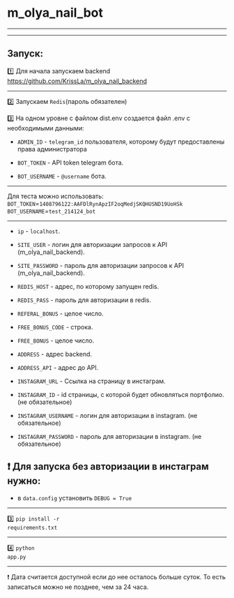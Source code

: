 # m_olya_nail_bot
___
____
## Запуск:
:one: Для начала запускаем backend https://github.com/KrissLa/m_olya_nail_backend
____

:two: Запускаем `Redis`(пароль обязателен)


:three: На одном уровне с файлом dist.env создается файл .env с необходимыми данными:

- `ADMIN_ID` - `telegram_id` пользователя, которому будут предоставлены права администратора


- `BOT_TOKEN` - API token telegram бота.
  

- `BOT_USERNAME` - `@username` бота.
____
Для теста можно использовать:
`BOT_TOKEN`=`1408796122:AAFDlRynApzIF2oqMedjSKQHUSND19UoHSk`
`BOT_USERNAME`=`test_214124_bot`
____

  

- `ip` - `localhost`.
  

- `SITE_USER` - логин для авторизации запросов к API (m_olya_nail_backend).
  

- `SITE_PASSWORD` - пароль для авторизации запросов к API (m_olya_nail_backend).
  

- `REDIS_HOST` - адрес, по которому запущен redis.
  

- `REDIS_PASS` - пароль для авторизации в redis.
  

- `REFERAL_BONUS` - целое число.
  

- `FREE_BONUS_CODE` - строка.
  

- `FREE_BONUS` - целое число.
  

- `ADDRESS` - адрес backend.


- `ADDRESS_API` - адрес до API.


- `INSTAGRAM_URL` - Ссылка на страницу в инстаграм.


- `INSTAGRAM_ID` - id страницы, с которой будет обновляться портфолио. (не обязательное)


- `INSTAGRAM_USERNAME` - логин для авторизации в instagram. (не обязательное)
  

- `INSTAGRAM_PASSWORD` - пароль для авторизации в instagram. (не обязательное)

## :exclamation: Для запуска без авторизации в инстаграм нужно:

- в `data.config` установить `DEBUG = True`
___

:three:  <code>pip install -r requirements.txt</code>
___

:four: <code>python app.py</code>

___ 


:exclamation: Дата считается доступной если до нее осталось больше суток. То есть записаться
можно не позднее, чем за 24 часа.

